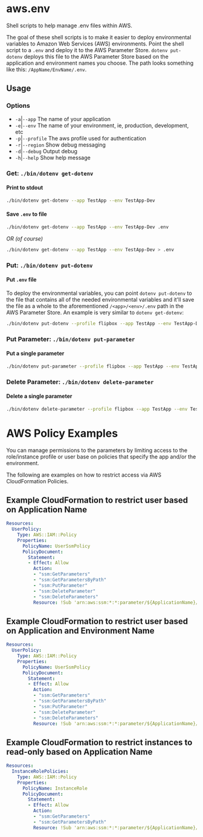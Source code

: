# aws.env
Shell scripts to help manage .env files within AWS.

The goal of these shell scripts is to make it easier to deploy environmental variables to Amazon Web Services (AWS) environments. Point the shell script to a `.env` and deploy it to the AWS Parameter Store. `dotenv put-dotenv` deploys this file to the AWS Parameter Store based on the application and environment names you choose. The path looks something like this: `/AppName/EnvName/.env`.

## Usage
### Options
- `-a`|`--app` The name of your application
- `-e`|`--env` The name of your environment, ie, production, development, etc
- `-p`|`--profile` The aws profile used for authentication
- `-r`|`--region` Show debug messaging
- `-d`|`--debug` Output debug
- `-h`|`--help` Show help message
### Get: `./bin/dotenv get-dotenv`
#### Print to stdout
```bash 
./bin/dotenv get-dotenv --app TestApp --env TestApp-Dev
```
#### Save `.env` to file
```bash
./bin/dotenv get-dotenv --app TestApp --env TestApp-Dev .env
```
*OR (of course)*
```bash
./bin/dotenv get-dotenv --app TestApp --env TestApp-Dev > .env
```

### Put: `./bin/dotenv put-dotenv`
#### Put `.env` file
To deploy the environmental variables, you can point `dotenv put-dotenv` to the file that contains all of the needed environmental variables and it'll save the file as a whole to the aforementioned `/<app>/<env>/.env` path in the AWS Parameter Store. An example is very similar to `dotenv get-dotenv`:
```bash 
./bin/dotenv put-dotenv --profile flipbox --app TestApp --env TestApp-Dev .env
```

### Put Parameter: `./bin/dotenv put-parameter`
#### Put a single parameter
```bash 
./bin/dotenv put-parameter --profile flipbox --app TestApp --env TestApp-Dev DB_PASSWORD myDbSecret
```

### Delete Parameter: `./bin/dotenv delete-parameter`
#### Delete a single parameter
```bash 
./bin/dotenv delete-parameter --profile flipbox --app TestApp --env TestApp-Dev DB_PASSWORD
```

# AWS Policy Examples
You can manage permissions to the parameters by limiting access to the role/instance profile or user base on policies that specify the app and/or the environment.

The following are examples on how to restrict access via AWS CloudFormation Policies.
## Example CloudFormation to restrict user based on Application Name
```yaml
Resources:
  UserPolicy:
    Type: AWS::IAM::Policy
    Properties:
      PolicyName: UserSsmPolicy
      PolicyDocument:
        Statement:
        - Effect: Allow
          Action:
          - "ssm:GetParameters"
          - "ssm:GetParametersByPath"
          - "ssm:PutParameter"
          - "ssm:DeleteParameter"
          - "ssm:DeleteParameters"
          Resource: !Sub 'arn:aws:ssm:*:*:parameter/${ApplicationName}/*'
```

## Example CloudFormation to restrict user based on Application and Environment Name
```yaml
Resources:
  UserPolicy:
    Type: AWS::IAM::Policy
    Properties:
      PolicyName: UserSsmPolicy
      PolicyDocument:
        Statement:
        - Effect: Allow
          Action:
          - "ssm:GetParameters"
          - "ssm:GetParametersByPath"
          - "ssm:PutParameter"
          - "ssm:DeleteParameter"
          - "ssm:DeleteParameters"
          Resource: !Sub 'arn:aws:ssm:*:*:parameter/${ApplicationName}/${EnvironmentName}/*'
```


## Example CloudFormation to restrict instances to read-only based on Application Name
```yaml
Resources:
  InstanceRolePolicies:
    Type: AWS::IAM::Policy
    Properties:
      PolicyName: InstanceRole
      PolicyDocument:
        Statement:
        - Effect: Allow
          Action:
          - "ssm:GetParameters"
          - "ssm:GetParametersByPath"
          Resource: !Sub 'arn:aws:ssm:*:*:parameter/${ApplicationName}/*'
```
